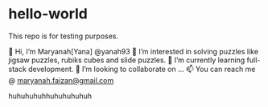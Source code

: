# hello-world
This repo is for testing purposes.

👋 Hi, I’m Maryanah[Yana] @yanah93 
👀 I’m interested in solving puzzles like jigsaw puzzles, rubiks cubes and slide puzzles.
🌱 I’m currently learning full-stack development.
💞️ I’m looking to collaborate on ...
📫 You can reach me @ maryanah.faizan@gmail.com

<!---
yanah93/yanah93 is a ✨ special ✨ repository because its `README.md` (this file) appears on your GitHub profile.
You can click the Preview link to take a look at your changes.
--->
huhuhuhuhhuhuhuhuhuh
